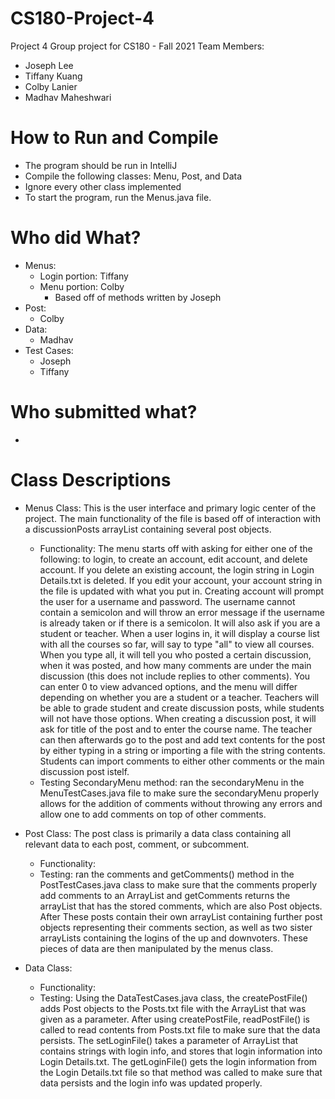 # CS180-Project-4
Project 4 Group project for CS180 - Fall 2021 Team
Members:
- Joseph Lee
- Tiffany Kuang
- Colby Lanier
- Madhav Maheshwari

# How to Run and Compile

- The program should be run in IntelliJ
- Compile the following classes: Menu, Post, and Data
- Ignore every other class implemented
- To start the program, run the Menus.java file.

# Who did What?
- Menus: 
  - Login portion: Tiffany
  - Menu portion: Colby
    - Based off of methods written by Joseph
- Post:
  - Colby
- Data:
  - Madhav
- Test Cases:
  - Joseph
  - Tiffany

# Who submitted what?
- 

# Class Descriptions

- Menus Class: This is the user interface and primary logic center of the project. The main functionality of the file is
based off of interaction with a discussionPosts arrayList containing several post objects.
    -  Functionality: The menu starts off with asking for either one of the following: to login, to create an account, edit account, and delete account. If you delete an existing account, the login string in Login Details.txt is deleted. If you edit your account, your account string in the file is updated with what you put in. Creating account will prompt the user for a username and password. The username cannot contain a semicolon and will throw an error message if the username is already taken or if there is a semicolon. It will also ask if you are a student or teacher. When a user logins in, it will display a course list with all the courses so far, will say to type "all" to view all courses. When you type all, it will tell you who posted a certain discussion, when it was posted, and how many comments are under the main discussion (this does not include replies to other comments). You can enter 0 to view advanced options, and the menu will differ depending on whether you are a student or a teacher. Teachers will be able to grade student and create discussion posts, while students will not have those options. When creating a discussion post, it will ask for title of the post and to enter the course name. The teacher can then afterwards go to the post and add text contents for the post by either typing in a string or importing a file with the string contents. Students can import comments to either other comments or the main discussion post istelf.
    - Testing SecondaryMenu method: ran the secondaryMenu in the MenuTestCases.java file to make sure the secondaryMenu properly    allows for the addition of comments without throwing any errors and allow one to add comments on top of other comments.
    
- Post Class: The post class is primarily a data class containing all relevant data to each post, comment, or subcomment.
    - Functionality: 
    - Testing: ran the comments and getComments() method in the PostTestCases.java class to make sure that the comments properly add comments to an ArrayList and getComments returns the arrayList that has the stored comments, which are also Post objects. After 
These posts contain their own arrayList containing further post objects representing their comments section, as well as
two sister arrayLists containing the logins of the up and downvoters. These pieces of data are then manipulated by the
menus class.
- Data Class: 
    - Functionality:
    - Testing: Using the DataTestCases.java class, the createPostFile() adds Post objects to the Posts.txt file with the ArrayList that was given as a parameter. After using createPostFile, readPostFile() is called to read contents from Posts.txt file to make sure that the data persists. The setLoginFile() takes a parameter of ArrayList that contains strings with login info, and stores that login information into Login Details.txt. The getLoginFile() gets the login information from the Login Details.txt file so that method was called to make sure that data persists and the login info was updated properly.
